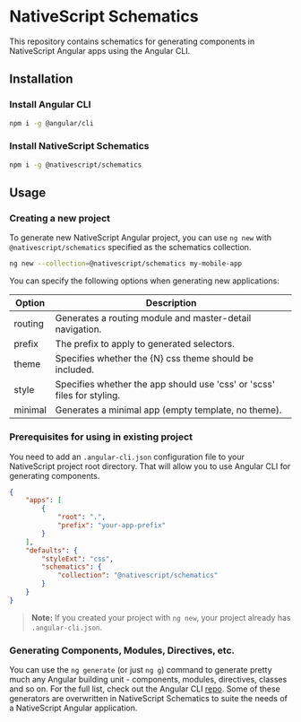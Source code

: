 # NativeScript Schematics

This repository contains schematics for generating components in NativeScript Angular apps using the Angular CLI.

## Installation

### Install Angular CLI
```bash
npm i -g @angular/cli
```

### Install NativeScript Schematics
```bash
npm i -g @nativescript/schematics
```

## Usage

### Creating a new project
To generate new NativeScript Angular project, you can use `ng new` with `@nativescript/schematics` specified as the schematics collection.

```bash
ng new --collection=@nativescript/schematics my-mobile-app
```

You can specify the following options when generating new applications:

| Option | Description
| --- | ---
| routing | Generates a routing module and master-detail navigation.
| prefix | The prefix to apply to generated selectors.
| theme | Specifies whether the {N} css theme should be included.
| style | Specifies whether the app should use 'css' or 'scss' files for styling.
| minimal | Generates a minimal app (empty template, no theme).

### Prerequisites for using in existing project
You need to add an `.angular-cli.json` configuration file to your NativeScript project root directory. That will allow you to use Angular CLI for generating components.
```json
{
    "apps": [
        {
            "root": ".",
            "prefix": "your-app-prefix"
        }
    ],
    "defaults": {
        "styleExt": "css",
        "schematics": {
            "collection": "@nativescript/schematics"
        }
    }
}
```

> **Note:** If you created your project with `ng new`, your project already has `.angular-cli.json`.

### Generating Components, Modules, Directives, etc.
You can use the `ng generate` (or just `ng g`) command to generate pretty much any Angular building unit - components, modules, directives, classes and so on. For the full list, check out the Angular CLI [repo](https://github.com/angular/angular-cli#generating-components-directives-pipes-and-services).
Some of these generators are overwritten in NativeScript Schematics to suite the needs of a NativeScript Angular application. 

